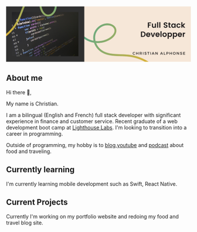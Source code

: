 ![banner](https://github.com/sweetmangoes/sweetmangoes/blob/main/Blue%20Gradient%20Header%20Banner.png)

## About me 
Hi there 👋, 

My name is Christian. 

I am a bilingual (English and French) full stack developer with significant experience in finance and customer service. Recent graduate of a web development boot camp at [Lighthouse Labs](https://www.lighthouselabs.ca/). I'm looking to transition into a career in programming.  

Outside of programming, my hobby is to [blog](https://www.christianalphonse.com/),[youtube](https://www.youtube.com/channel/UC44GqK2pmtBbCedkxQfDx-w) and [podcast](https://open.spotify.com/show/1RIOJh4Z2IXbzekzVbnqBc) about food and traveling. 

## Currently learning 

I'm currently learning mobile development such as Swift, React Native. 

## Current Projects

Currently I'm working on my portfolio website and redoing my food and travel blog site. 

<!--
**sweetmangoes/sweetmangoes** is a ✨ _special_ ✨ repository because its `README.md` (this file) appears on your GitHub profile.

Here are some ideas to get you started:

- 🔭 I’m currently working on ...
- 🌱 I’m currently learning ...
- 👯 I’m looking to collaborate on ...
- 🤔 I’m looking for help with ...
- 💬 Ask me about ...
- 📫 How to reach me: ...
- 😄 Pronouns: ...
- ⚡ Fun fact: ...
-->
